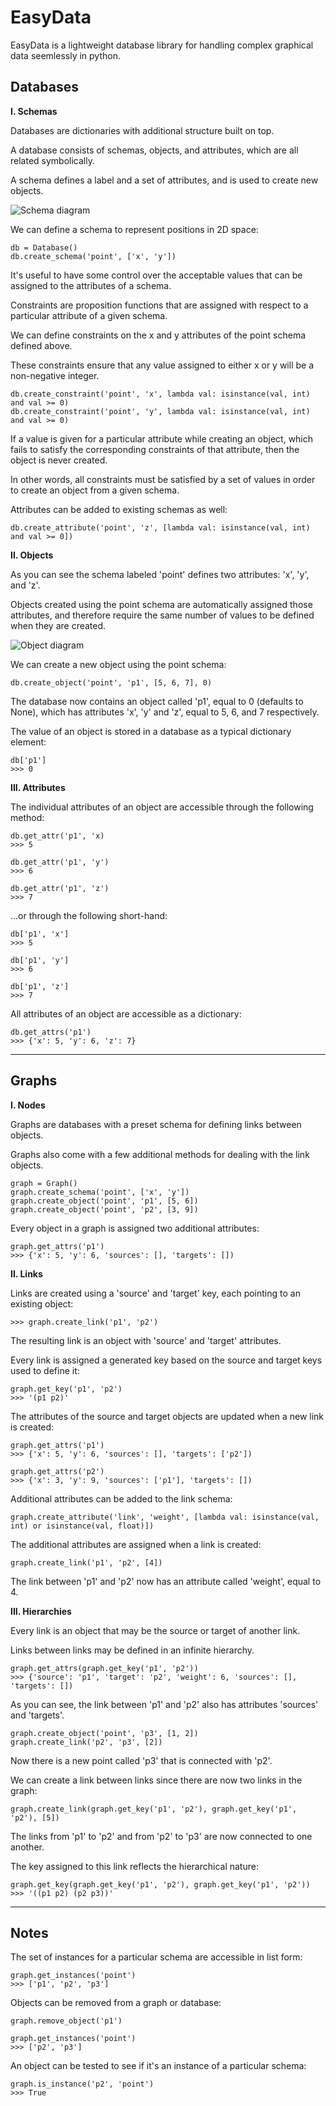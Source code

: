 # EasyData

EasyData is a lightweight database library for handling complex graphical data seemlessly in python.

## Databases

__I. Schemas__

Databases are dictionaries with additional structure built on top. 

A database consists of schemas, objects, and attributes, which are all related symbolically. 

A schema defines a label and a set of attributes, and is used to create new objects. 

![Schema diagram](https://github.com/CarsonScott/easydata/blob/master/img/4927232E-8D0E-4211-9546-594CF7557A5B.jpeg)

We can define a schema to represent positions in 2D space:
    
    db = Database()
    db.create_schema('point', ['x', 'y'])
    
It's useful to have some control over the acceptable values that can be assigned to the attributes of a schema.
 
Constraints are proposition functions that are assigned with respect to a particular attribute of a given schema.

We can define constraints on the x and y attributes of the point schema defined above.

These constraints ensure that any value assigned to either x or y will be a non-negative integer.

    db.create_constraint('point', 'x', lambda val: isinstance(val, int) and val >= 0)
    db.create_constraint('point', 'y', lambda val: isinstance(val, int) and val >= 0)
    
If a value is given for a particular attribute while creating an object, which fails to satisfy the corresponding constraints of that attribute, then the object is never created. 

In other words, all constraints must be satisfied by a set of values in order to create an object from a given schema. 

Attributes can be added to existing schemas as well:

    db.create_attribute('point', 'z', [lambda val: isinstance(val, int) and val >= 0])

__II. Objects__

As you can see the schema labeled 'point' defines two attributes: 'x', 'y', and 'z'.

Objects created using the point schema are automatically assigned those attributes, and therefore require the same number of values to be defined when they are created. 

![Object diagram](https://github.com/CarsonScott/easydata/blob/master/img/D5C8A2F0-94B4-46C2-A9D7-BE7A3FE94563.jpeg)

We can create a new object using the point schema:

    db.create_object('point', 'p1', [5, 6, 7], 0)
    
The database now contains an object called 'p1', equal to 0 (defaults to None), which has attributes 'x', 'y' and 'z', equal to 5, 6, and 7 respectively. 

The value of an object is stored in a database as a typical dictionary element:

    db['p1']
    >>> 0
    
__III. Attributes__

The individual attributes of an object are accessible through the following method:

    db.get_attr('p1', 'x)
    >>> 5
    
    db.get_attr('p1', 'y')
    >>> 6

    db.get_attr('p1', 'z')
    >>> 7

...or through the following short-hand:

    db['p1', 'x']
    >>> 5
    
    db['p1', 'y']   
    >>> 6

    db['p1', 'z']
    >>> 7

All attributes of an object are accessible as a dictionary:

    db.get_attrs('p1')
    >>> {'x': 5, 'y': 6, 'z': 7}

*** 

## Graphs

__I. Nodes__

Graphs are databases with a preset schema for defining links between objects. 

Graphs also come with a few additional methods for dealing with the link objects.

    graph = Graph()
    graph.create_schema('point', ['x', 'y'])
    graph.create_object('point', 'p1', [5, 6])
    graph.create_object('point', 'p2', [3, 9])

Every object in a graph is assigned two additional attributes:
    
    graph.get_attrs('p1')
    >>> {'x': 5, 'y': 6, 'sources': [], 'targets': [])

__II. Links__

Links are created using a 'source' and 'target' key, each pointing to an existing object:

    >>> graph.create_link('p1', 'p2')

The resulting link is an object with 'source' and 'target' attributes.
    
Every link is assigned a generated key based on the source and target keys used to define it:
    
    graph.get_key('p1', 'p2')
    >>> '(p1 p2)'

The attributes of the source and target objects are updated when a new link is created:

    graph.get_attrs('p1')
    >>> {'x': 5, 'y': 6, 'sources': [], 'targets': ['p2'])
   
    graph.get_attrs('p2')
    >>> {'x': 3, 'y': 9, 'sources': ['p1'], 'targets': [])

Additional attributes can be added to the link schema:

    graph.create_attribute('link', 'weight', [lambda val: isinstance(val, int) or isinstance(val, float)])

The additional attributes are assigned when a link is created:

    graph.create_link('p1', 'p2', [4])

The link between 'p1' and 'p2' now has an attribute called 'weight', equal to 4.

__III. Hierarchies__

Every link is an object that may be the source or target of another link. 

Links between links may be defined in an infinite hierarchy.

    graph.get_attrs(graph.get_key('p1', 'p2')) 
    >>> {'source': 'p1', 'target': 'p2', 'weight': 6, 'sources': [], 'targets': [])

As you can see, the link between 'p1' and 'p2' also has attributes 'sources' and 'targets'.

    graph.create_object('point', 'p3', [1, 2])
    graph.create_link('p2', 'p3', [2])

Now there is a new point called 'p3' that is connected with 'p2'. 

We can create a link between links since there are now two links in the graph:

    graph.create_link(graph.get_key('p1', 'p2'), graph.get_key('p1', 'p2'), [5])

The links from 'p1' to 'p2' and from 'p2' to 'p3' are now connected to one another.

The key assigned to this link reflects the hierarchical nature:

    graph.get_key(graph.get_key('p1', 'p2'), graph.get_key('p1', 'p2'))
    >>> '((p1 p2) (p2 p3))'

***

## Notes

The set of instances for a particular schema are accessible in list form:

    graph.get_instances('point')
    >>> ['p1', 'p2', 'p3']

Objects can be removed from a graph or database:

    graph.remove_object('p1')
    
    graph.get_instances('point')
    >>> ['p2', 'p3']

An object can be tested to see if it's an instance of a particular schema:

    graph.is_instance('p2', 'point')
    >>> True